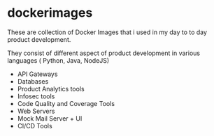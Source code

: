 # dockerimages

These are collection of Docker Images that i used in my day to to day product development.

They consist of different aspect of product development in various languages ( Python, Java, NodeJS)

* API Gateways
* Databases
* Product Analytics tools
* Infosec tools 
* Code Quality and Coverage Tools
* Web Servers
* Mock Mail Server + UI
* CI/CD Tools


